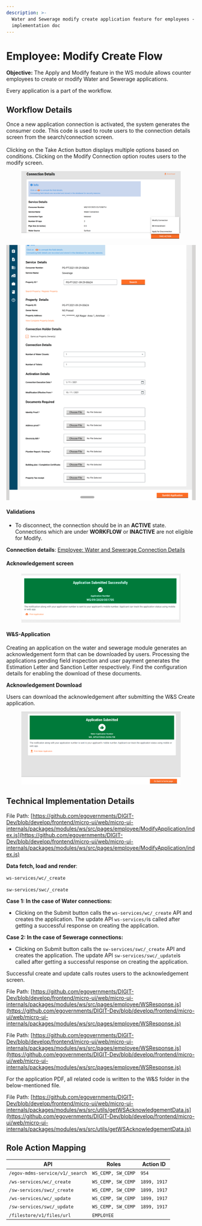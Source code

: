 ```yaml
---
description: >-
  Water and Sewerage modify create application feature for employees - technical
  implementation doc
---
```


# Employee: Modify Create Flow

**Objective:** The Apply and Modify feature in the WS module allows counter employees to create or modify Water and Sewerage applications.

Every application is a part of the workflow.

## **Workflow Details** <a href="#validations" id="validations"></a>

Once a new application connection is activated, the system generates the consumer code. This code is used to route users to the connection details screen from the search/connection screen.\
\
Clicking on the Take Action button displays multiple options based on conditions. Clicking on the Modify Connection option routes users to the modify screen.

<figure><img src="../../../../../.gitbook/assets/image (106).png" alt=""><figcaption></figcaption></figure>

![](<../../../../../.gitbook/assets/image (544).png>)

#### **Validations** <a href="#validations" id="validations"></a>

* To disconnect, the connection should be in an **ACTIVE** state. Connections which are under **WORKFLOW** or **INACTIVE** are not eligible for Modify.

**Connection details**: [Employee: Water and Sewerage Connection Details](employee-connection-details.md)

#### **Acknowledgement screen**

<div align="left">

<figure><img src="../../../../../.gitbook/assets/image (563).png" alt=""><figcaption></figcaption></figure>

</div>

#### W\&S-Application <a href="#w-and-s-application" id="w-and-s-application"></a>

Creating an application on the water and sewerage module generates an acknowledgement form that can be downloaded by users. Processing the applications pending field inspection and user payment generates the Estimation Letter and Sanction Letter respectively. Find the configuration details for enabling the download of these documents.

**Acknowledgement Download**

Users can download the acknowledgement after submitting the W\&S Create application.

<figure><img src="../../../../../.gitbook/assets/image (580).png" alt=""><figcaption></figcaption></figure>

## Technical Implementation Details

File Path: [https://github.com/egovernments/DIGIT-Dev/blob/develop/frontend/micro-ui/web/micro-ui-internals/packages/modules/ws/src/pages/employee/ModifyApplication/index.js](https://github.com/egovernments/DIGIT-Dev/blob/develop/frontend/micro-ui/web/micro-ui-internals/packages/modules/ws/src/pages/employee/ModifyApplication/index.js)

**Data fetch, load and render**:

`ws-services/wc/_create`

`sw-services/swc/_create`

**Case 1: In the case of Water connections:**

* Clicking on the Submit button calls the `ws-services/wc/_create` API and creates the application. The update API `ws-services/`is called after getting a successful response on creating the application.

**Case 2: In the case of Sewerage connections:**

* Clicking on Submit button calls the `sw-services/swc/_create` API and creates the application. The update API `sw-services/swc/_update`is called after getting a successful response on creating the application.

Successful create and update calls routes users to the acknowledgement screen.

File Path: [https://github.com/egovernments/DIGIT-Dev/blob/develop/frontend/micro-ui/web/micro-ui-internals/packages/modules/ws/src/pages/employee/WSResponse.js](https://github.com/egovernments/DIGIT-Dev/blob/develop/frontend/micro-ui/web/micro-ui-internals/packages/modules/ws/src/pages/employee/WSResponse.js)

File Path: [https://github.com/egovernments/DIGIT-Dev/blob/develop/frontend/micro-ui/web/micro-ui-internals/packages/modules/ws/src/pages/employee/WSResponse.js](https://github.com/egovernments/DIGIT-Dev/blob/develop/frontend/micro-ui/web/micro-ui-internals/packages/modules/ws/src/pages/employee/WSResponse.js)

For the application PDF, all related code is written to the W\&S folder in the below-mentioned file.

File Path: [https://github.com/egovernments/DIGIT-Dev/blob/develop/frontend/micro-ui/web/micro-ui-internals/packages/modules/ws/src/utils/getWSAcknowledgementData.js](https://github.com/egovernments/DIGIT-Dev/blob/develop/frontend/micro-ui/web/micro-ui-internals/packages/modules/ws/src/utils/getWSAcknowledgementData.js)

## **Role Action Mapping**

| API                             | Roles              | Action ID    |
| ------------------------------- | ------------------ | ------------ |
| `/egov-mdms-service/v1/_search` | `WS_CEMP, SW_CEMP` | `954`        |
| `/ws-services/wc/_create`       | `WS_CEMP, SW_CEMP` | `1899, 1917` |
| `/sw-services/swc/_create`      | `WS_CEMP, SW_CEMP` | `1899, 1917` |
| `/ws-services/wc/_update`       | `WS_CEMP, SW_CEMP` | `1899, 1917` |
| `/sw-services/swc/_update`      | `WS_CEMP, SW_CEMP` | `1899, 1917` |
| `/filestore/v1/files/url`       | `EMPLOYEE`         |              |

